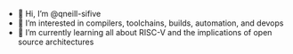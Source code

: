 - 👋 Hi, I’m @qneill-sifive
- 👀 I’m interested in compilers, toolchains, builds, automation, and devops
- 🌱 I’m currently learning all about RISC-V and the implications of open source architectures

